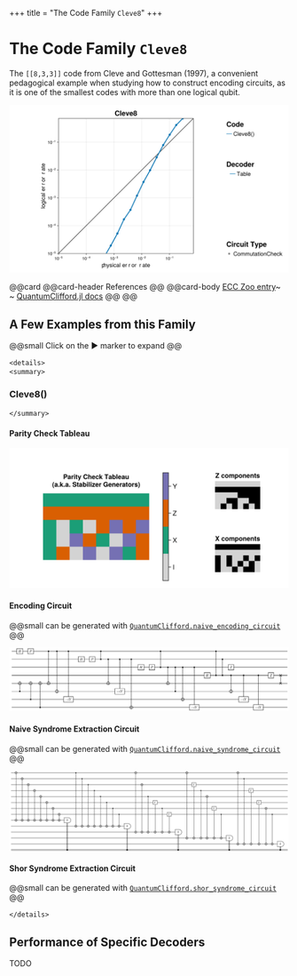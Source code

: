 +++
title = "The Code Family `Cleve8`"
+++

# The Code Family `Cleve8`

The `[[8,3,3]]` code from Cleve and Gottesman (1997), a convenient pedagogical example when studying how to construct encoding circuits, as it is one of the smallest codes with more than one logical qubit.

![summary of all evaluations that have been executed for this code family](./totalsummary.png)

@@card
@@card-header
References
@@
@@card-body
[ECC Zoo entry]()~~~<br>~~~
[QuantumClifford.jl docs](https://quantumsavory.github.io/QuantumClifford.jl/dev/ECC_API/#QuantumClifford.ECC.Cleve8)
@@
@@


## A Few Examples from this Family

@@small
Click on the &#9654; marker to expand
@@


~~~
<details>
<summary>
~~~
### Cleve8()
~~~
</summary>
~~~

#### Parity Check Tableau

![the parity check tableau of the Cleve8() instance of this code family](./Cleve8().png)

#### Encoding Circuit

@@small
can be generated with [`QuantumClifford.naive_encoding_circuit`](https://quantumsavory.github.io/QuantumClifford.jl/dev/ECC_API/#QuantumClifford.ECC.naive_encoding_circuit)
@@

![the encoding circuit of the Cleve8() instance of this code family](./Cleve8()_encoding.png)

<!-- TODO: Make QASM download for naive encoding circuit -->

#### Naive Syndrome Extraction Circuit

@@small
can be generated with [`QuantumClifford.naive_syndrome_circuit`](https://quantumsavory.github.io/QuantumClifford.jl/dev/ECC_API/#QuantumClifford.ECC.naive_syndrome_circuit)
@@

![the naive syndrome extraction circuit of the Cleve8() instance of this code family](./Cleve8()_naive_syndrome.png)

<!-- TODO: Make QASM download for naive syndrome circuit -->

#### Shor Syndrome Extraction Circuit

@@small
can be generated with [`QuantumClifford.shor_syndrome_circuit`](https://quantumsavory.github.io/QuantumClifford.jl/dev/ECC_API/#QuantumClifford.ECC.shor_syndrome_circuit)
@@

<!-- ![the Shor syndrome extraction circuit of the Cleve8() instance of this code family](./Cleve8()_shor_syndrome.png) -->
<!-- TODO: make the above work reliably and uncomment it -->

<!-- TODO: Make QASM download for Shor syndrome circuit -->

~~~
</details>
~~~



## Performance of Specific Decoders

TODO